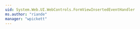 ```yaml
---
uid: System.Web.UI.WebControls.FormViewInsertedEventHandler
ms.author: "riande"
manager: "wpickett"
---
```

